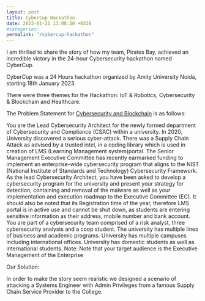 ```yaml
---
layout: post
title: CyberCup Hackathon
date: 2023-01-21 13:08:20 +0530
#categories: 
permalink: "/cybercup-hackathon"
---
```


I am thrilled to share the story of how my team, Pirates Bay,
achieved an incredible victory in the 24-hour Cybersecurity
hackathon named CyberCup.

CyberCup was a 24 Hours hackathon organized by Amity University Noida, starting 18th January 2023.

There were three themes for the Hackathon: IoT & Robotics, Cybersecurity & Blockchain and Healthcare.

The Problem Statement for [Cybersecurity and Blockchain](https://amity.edu/aset/confluence2023/problem_statement_cb.html) is as follows:

You are the Lead Cybersecurity Architect for the newly formed department of Cybersecurity and Compliance (CSAC) within a university.
In 2020, University discovered a serious cyber-attack. There was a Supply Chain Attack as advised by a trusted intel, in a coding library which is used in creation of LMS (Learning Management system)portal.
The Senior Management Executive Committee has recently earmarked funding to implement an enterprise-wide cybersecurity program that aligns to the NIST (National Institute of Standards and Technology) Cybersecurity Framework. As the lead Cybersecurity Architect, you have been asked to develop a cybersecurity program for the university and present your strategy for detection, containing and removal of the malware as well as your implementation and execution roadmap to the Executive Committee (EC). It should also be noted that its Registration time of the year, therefore LMS portal is in active use and cannot be shut down, as students are entering sensitive information as their address, mobile number and bank account.
You are part of a cybersecurity team comprised of a risk analyst, three cybersecurity analysts and a coop student. The university has multiple lines of business and academic programs. University has multiple campuses including international offices. University has domestic students as well as international students.
Note: Note that your target audience is the Executive Management of the Enterprise

Our Solution:

In order to make the story seem realistic we designed a scenario of attacking a Systems Engineer with Admin Privileges from a famous Supply Chain Service Provider to the College.

